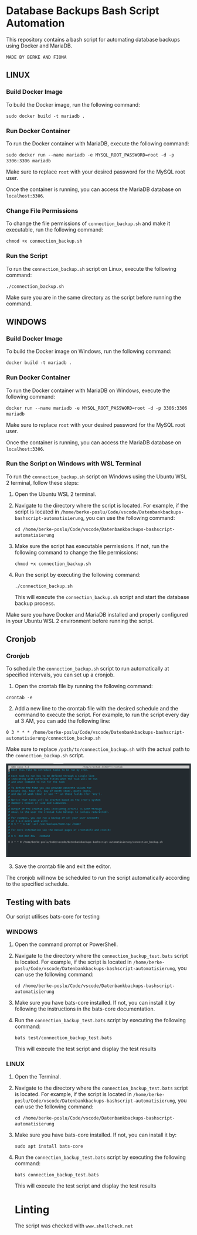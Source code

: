 
# Database Backups Bash Script Automation

This repository contains a bash script for automating database backups using Docker and MariaDB.

```
MADE BY BERKE AND FIONA
```

## LINUX

### Build Docker Image

To build the Docker image, run the following command:

```
sudo docker build -t mariadb .
```

### Run Docker Container

To run the Docker container with MariaDB, execute the following command:

```
sudo docker run --name mariadb -e MYSQL_ROOT_PASSWORD=root -d -p 3306:3306 mariadb
```

Make sure to replace `root` with your desired password for the MySQL root user.

Once the container is running, you can access the MariaDB database on `localhost:3306`.

### Change File Permissions

To change the file permissions of `connection_backup.sh` and make it executable, run the following command:

```
chmod +x connection_backup.sh
```

### Run the Script

To run the `connection_backup.sh` script on Linux, execute the following command:

```
./connection_backup.sh
```

Make sure you are in the same directory as the script before running the command.


## WINDOWS

### Build Docker Image

To build the Docker image on Windows, run the following command:

```
docker build -t mariadb .
```

### Run Docker Container

To run the Docker container with MariaDB on Windows, execute the following command:

```
docker run --name mariadb -e MYSQL_ROOT_PASSWORD=root -d -p 3306:3306 mariadb
```

Make sure to replace `root` with your desired password for the MySQL root user.

Once the container is running, you can access the MariaDB database on `localhost:3306`.

### Run the Script on Windows with WSL Terminal

To run the `connection_backup.sh` script on Windows using the Ubuntu WSL 2 terminal, follow these steps:

1. Open the Ubuntu WSL 2 terminal.

2. Navigate to the directory where the script is located. For example, if the script is located in `/home/berke-poslu/Code/vscode/Datenbankbackups-bashscript-automatisierung`, you can use the following command:

    ```
    cd /home/berke-poslu/Code/vscode/Datenbankbackups-bashscript-automatisierung
    ```

3. Make sure the script has executable permissions. If not, run the following command to change the file permissions:

    ```
    chmod +x connection_backup.sh
    ```

4. Run the script by executing the following command:

    ```
    ./connection_backup.sh
    ```

    This will execute the `connection_backup.sh` script and start the database backup process.

Make sure you have Docker and MariaDB installed and properly configured in your Ubuntu WSL 2 environment before running the script.

## Cronjob

### Cronjob

To schedule the `connection_backup.sh` script to run automatically at specified intervals, you can set up a cronjob. 

1. Open the crontab file by running the following command:

```
crontab -e
```

2. Add a new line to the crontab file with the desired schedule and the command to execute the script. For example, to run the script every day at 3 AM, you can add the following line:

```
0 3 * * * /home/berke-poslu/Code/vscode/Datenbankbackups-bashscript-automatisierung/connection_backup.sh
```

Make sure to replace `/path/to/connection_backup.sh` with the actual path to the `connection_backup.sh` script.

![image](./cronjob.png)

3. Save the crontab file and exit the editor.

The cronjob will now be scheduled to run the script automatically according to the specified schedule.

## Testing with bats

Our script utilises bats-core for testing

### WINDOWS

1. Open the command prompt or PowerShell.

2. Navigate to the directory where the `connection_backup_test.bats` script is located. For example, if the script is located in `/home/berke-poslu/Code/vscode/Datenbankbackups-bashscript-automatisierung`, you can use the following command:

    ```
    cd /home/berke-poslu/Code/vscode/Datenbankbackups-bashscript-automatisierung
    ```

3. Make sure you have bats-core installed. If not, you can install it by following the instructions in the bats-core documentation.

4. Run the `connection_backup_test.bats` script by executing the following command:

    ```
    bats test/connection_backup_test.bats
    ```

    This will execute the test script and display the test results

### LINUX


1. Open the Terminal.

2. Navigate to the directory where the `connection_backup_test.bats` script is located. For example, if the script is located in `/home/berke-poslu/Code/vscode/Datenbankbackups-bashscript-automatisierung`, you can use the following command:

    ```
    cd /home/berke-poslu/Code/vscode/Datenbankbackups-bashscript-automatisierung
    ```

3. Make sure you have bats-core installed. If not, you can install it by:

    ```
    sudo apt install bats-core
    ```

4. Run the `connection_backup_test.bats` script by executing the following command:

    ```
    bats connection_backup_test.bats
    ```

    This will execute the test script and display the test results

    # Linting
    The script was checked with `www.shellcheck.net`
